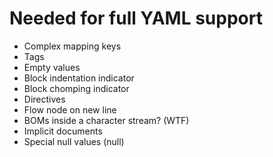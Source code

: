 # Needed for full YAML support

- Complex mapping keys
- Tags
- Empty values
- Block indentation indicator
- Block chomping indicator
- Directives
- Flow node on new line
- BOMs inside a character stream? (WTF)
- Implicit documents
- Special null values (null)
